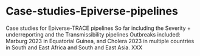 # Case-studies-Epiverse-pipelines

Case studies for Epiverse-TRACE pipelines
So far including the Severity + underreporting and the Transmissibility pipelines
Outbreaks included: Marburg 2023 in Equatorial Guinea, and Cholera 2023 in multiple countries in South and East Africa and South and East Asia.
XXX